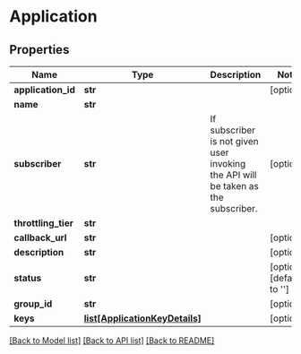 # Application

## Properties
Name | Type | Description | Notes
------------ | ------------- | ------------- | -------------
**application_id** | **str** |  | [optional] 
**name** | **str** |  | 
**subscriber** | **str** | If subscriber is not given user invoking the API will be taken as the subscriber.  | [optional] 
**throttling_tier** | **str** |  | 
**callback_url** | **str** |  | [optional] 
**description** | **str** |  | [optional] 
**status** | **str** |  | [optional] [default to '']
**group_id** | **str** |  | [optional] 
**keys** | [**list[ApplicationKeyDetails]**](ApplicationKeyDetails.md) |  | [optional] 

[[Back to Model list]](../README.md#documentation-for-models) [[Back to API list]](../README.md#documentation-for-api-endpoints) [[Back to README]](../README.md)



